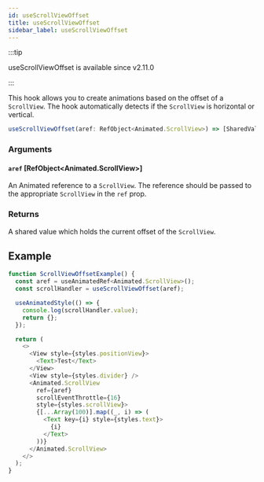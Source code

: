 ```yaml
---
id: useScrollViewOffset
title: useScrollViewOffset
sidebar_label: useScrollViewOffset
---
```


:::tip

useScrollViewOffset is available since v2.11.0

:::

This hook allows you to create animations based on the offset of a `ScrollView`.
The hook automatically detects if the `ScrollView` is horizontal or vertical.

```js
useScrollViewOffset(aref: RefObject<Animated.ScrollView>) => [SharedValue<number>]
```

### Arguments

#### `aref` [RefObject&lt;Animated.ScrollView&gt;]

An Animated reference to a `ScrollView`. The reference should be passed to the
appropriate `ScrollView` in the `ref` prop.

### Returns

A shared value which holds the current offset of the `ScrollView`.

## Example

```js
function ScrollViewOffsetExample() {
  const aref = useAnimatedRef<Animated.ScrollView>();
  const scrollHandler = useScrollViewOffset(aref);

  useAnimatedStyle(() => {
    console.log(scrollHandler.value);
    return {};
  });

  return (
    <>
      <View style={styles.positionView}>
        <Text>Test</Text>
      </View>
      <View style={styles.divider} />
      <Animated.ScrollView
        ref={aref}
        scrollEventThrottle={16}
        style={styles.scrollView}>
        {[...Array(100)].map((_, i) => (
          <Text key={i} style={styles.text}>
            {i}
          </Text>
        ))}
      </Animated.ScrollView>
    </>
  );
}
```
